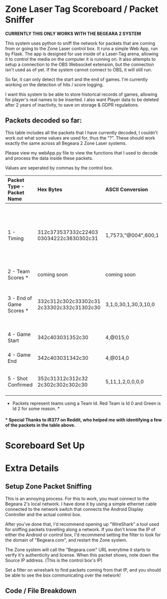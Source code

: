 # Zone Laser Tag Scoreboard / Packet Sniffer

**CURRENTLY THIS ONLY WORKS WITH THE BEGEARA 2 SYSTEM**

This system uses python to sniff the network for packets that are coming from or going to the Zone Laser control box.
It runs a simple Web App, run by Flask.
The app is designed for use inside of a Laser-Tag arena, allowing it to control the media on the computer it is running on.
It also attempts to setup a connection to the OBS Websocket extension, but the connection isn't used as of yet.
If the system cannot connect to OBS, it will still run.

So far, it can only detect the start and the end of games. I'm currently working on the detection of hits / score logging.

I want this system to be able to store historical records of games, allowing for player's real names to be inserted.
I also want Player data to be deleted after 2 years of inactivity, to save on storage & GDPR regulations.

## Packets decoded so far:
This table includes all the packets that I have currently decoded, I couldn't work out what some values are used for, thus the "?".
These should work exactly the same across all Begeara 2 Zone Laser systems.

Please view my webApp.py file to view the functions that I used to decode and process the data inside these packets.

Values are seperated by commas by the control box.

| Packet Type - Packet Name                 | Hex Bytes                                          | ASCII Conversion           | Details                                                          | English Translation                                                      |
| :----------------                         | :------                                            | :------                    |:------                                                           |:------                                                                   | 
| 1 - Timing                                |  312c373537332c22403<br />03034222c3630302c31      | 1,7573,"@004",600,1        | EventType, Game Number, Game Mode?, Seconds Remaining, ?         | Game number 7573 (Game Mode Id 4) has 10 Minutes (600 Seconds) remaining |
| 2 - Team Scores *                         |  coming soon                                       | coming soon                | EventType, coming soon                                           | coming soon                                                              |
| 3 - End of Game Scores *                  |  332c312c302c33302c31<br />2c33302c332c31302c30    | 3,1,0,30,1,30,3,10,0       | EventType, GunID, Team, Score, Rank, Accuracy, Shots Fired, ?, ? | Gun Id 1, Team 1, has a final score of 30 and a final acurracy of 30%    |
| 4 - Game Start                            |  342c403031352c30                                  | 4,@015,0                   | EventType, Game Status, ?                                        | The Game Started                                                         | 
| 4 - Game End                              |  342c403031342c30                                  | 4,@014,0                   | EventType, Game Status, ?                                        | The Game Ended                                                           |
| 5 - Shot Confirmed                        |  352c31312c312c32<br />2c302c302c302c30            | 5,11,1,2,0,0,0,0           | EventType, GunShotId, ShooterGunId, ?, ?, ?, ?, ?                | Gun Id 11 was shot by Gun Id 1                                           |

* Packets represent teams using a Team Id. Red Team is Id 0 and Green is Id 2 for some reason. *

#### * Special Thanks to iR377 on Reddit, who helped me with identifying a few of the packets in the table above.

# Scoreboard Set Up

# Extra Details

## Setup Zone Packet Sniffing

This is an annoying process.
For this to work, you must connect to the Begeara 2's local network. I have done it by using a simple ethernet cable connected to the network switch that connects the Android Display Controller and the actual control box.

After you've done that, I'd recommend opening up "WireShark" a tool used for sniffing packets travelling along a network.
If you don't know the IP of either the Android or control box, I'd recommend setting the filter to look for the domain of "Begeara.com", and restart the Zone system. 

The Zone system will call the "Begeara.com" URL everytime it starts to verify it's authenticity and license. 
When this packet shows, note down the Source IP address. (This is the control box's IP)

Set a filter on wireshark to find packets coming from that IP, and you should be able to see the box communicating over the network!

## Code / File Breakdown
